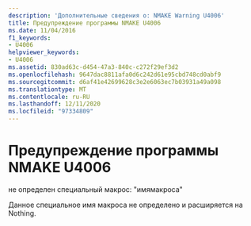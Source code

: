 ```yaml
---
description: 'Дополнительные сведения о: NMAKE Warning U4006'
title: Предупреждение программы NMAKE U4006
ms.date: 11/04/2016
f1_keywords:
- U4006
helpviewer_keywords:
- U4006
ms.assetid: 830ad63c-d454-47a3-840c-c272f29ef3d2
ms.openlocfilehash: 9647dac8811afa0d6c242d61e95cbd748cd0abf9
ms.sourcegitcommit: d6af41e42699628c3e2e6063ec7b03931a49a098
ms.translationtype: MT
ms.contentlocale: ru-RU
ms.lasthandoff: 12/11/2020
ms.locfileid: "97334809"
---
```

# <a name="nmake-warning-u4006"></a>Предупреждение программы NMAKE U4006

не определен специальный макрос: "имямакроса"

Данное специальное имя макроса не определено и расширяется на Nothing.
